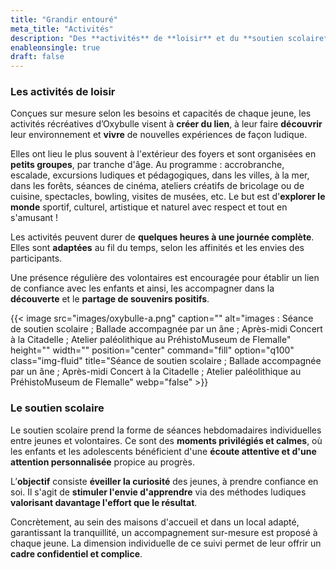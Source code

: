 ```yaml
---
title: "Grandir entouré"
meta_title: "Activités"
description: "Des **activités** de **loisir** et du **soutien scolaire** sont co-organisées et animées par des volontaires."
enableonsingle: true
draft: false
---
```


### Les activités de loisir

Conçues sur mesure selon les besoins et capacités de chaque jeune, les activités récréatives d’Oxybulle visent à **créer du lien**, à leur faire **découvrir** leur environnement et **vivre** de nouvelles expériences de façon ludique. 

Elles ont lieu le plus souvent à l'extérieur des foyers et sont organisées en **petits groupes**, par tranche d'âge. Au programme : accrobranche, escalade, excursions ludiques et pédagogiques, dans les villes, à la mer, dans les forêts, séances de cinéma, ateliers créatifs de bricolage ou de cuisine, spectacles, bowling, visites de musées, etc. Le but est d'**explorer le monde** sportif, culturel, artistique et naturel avec respect et tout en s'amusant !

Les activités peuvent durer de **quelques heures à une journée complète**. Elles sont **adaptées** au fil du temps, selon les affinités et les envies des participants. 

Une présence régulière des volontaires est encouragée pour établir un lien de confiance avec les enfants et ainsi, les accompagner dans la **découverte** et le **partage de souvenirs positifs**.

{{< image src="images/oxybulle-a.png" caption="" alt="images : Séance de soutien scolaire ; Ballade accompagnée par un âne ; Après-midi Concert à la Citadelle ; Atelier paléolithique au PréhistoMuseum de Flemalle" height="" width="" position="center" command="fill" option="q100" class="img-fluid" title="Séance de soutien scolaire ; Ballade accompagnée par un âne ; Après-midi Concert à la Citadelle ; Atelier paléolithique au PréhistoMuseum de Flemalle"  webp="false" >}}

### Le soutien scolaire

Le soutien scolaire prend la forme de séances hebdomadaires individuelles entre jeunes et volontaires. Ce sont des **moments privilégiés et calmes**, où les enfants et les adolescents bénéficient d'une **écoute attentive et d'une attention personnalisée** propice au progrès.

L’**objectif** consiste **éveiller la curiosité** des jeunes, à prendre confiance en soi. Il s'agit de **stimuler l'envie d'apprendre** via des méthodes ludiques **valorisant davantage l'effort que le résultat**.

Concrètement, au sein des maisons d'accueil et dans un local adapté, garantissant la tranquillité, un accompagnement sur-mesure est proposé à chaque jeune. La dimension individuelle de ce suivi permet de leur offrir un **cadre confidentiel et complice**.
